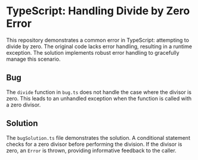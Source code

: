 # TypeScript: Handling Divide by Zero Error

This repository demonstrates a common error in TypeScript: attempting to divide by zero.  The original code lacks error handling, resulting in a runtime exception. The solution implements robust error handling to gracefully manage this scenario.

## Bug
The `divide` function in `bug.ts` does not handle the case where the divisor is zero. This leads to an unhandled exception when the function is called with a zero divisor.

## Solution
The `bugSolution.ts` file demonstrates the solution.  A conditional statement checks for a zero divisor before performing the division. If the divisor is zero, an `Error` is thrown, providing informative feedback to the caller.